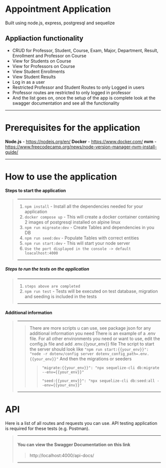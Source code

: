 # Appointment Application

Built using node.js, express, postgresql and sequelize

## Appliaction functionality

- CRUD for Professor, Student, Course, Exam, Major, Department, Result, Enrollment and Professor on Course
- View for Students on Course
- View for Professors on Course
- View Student Enrollments
- View Student Results
- Log in as a user
- Restricted Professor and Student Routes to only Logged in users
- Professor routes are restricted to only logged in professor
- And the list goes on, once the setup of the app is complete look at the swagger documentation and see all the functionality

---

# Prerequisites for the application


**Node.js** - https://nodejs.org/en/
**Docker** - https://www.docker.com/
**nvm** - https://www.freecodecamp.org/news/node-version-manager-nvm-install-guide/


---

# How to use the application

#### Steps to start the application

> ---
>
> 1. `npm install` - Install all the dependencies needed for your application
> 2. `docker compose up` - This will create a docker container containing 2 images of postgresql installed on alpine linux
> 3. `npm run migreate:dev` - Create Tables and dependencies in you DB
> 4. `npm run seed:dev` - Populate Tables with correct entities
> 2. `npm run start:dev` - This will start your node server
> 3. `Use the port displayed in the console -> default loacalhost:4000`
>
> ---

##### Steps to run the tests on the application

> ---
>
> 1. `steps above are completed`
> 2. `npm run test` - Tests will be executed on test database, migration and seeding is included in the tests
>
> ---

#### Additional information

> ---
>
>> There are more scripts u can use, see package json for any additional information you need
>> There is an example of a .env file. For all other environments you need or want to use, edit the config.js file and add .env.{{your_env}} file
>> The script to start the server should look like `"npm run start:{{your_env}}": "node -r dotenv/config server dotenv_config_path=.env.{{your_env}}"` 
>> And then the migrations or seeders 
>>>```
>>>"migrate:{{your_env}}": "npx sequelize-cli db:migrate --env={{your_env}}"
>>>```
>>>```
>>>"seed:{{your_env}}": "npx sequelize-cli db:seed:all --env={{your_env}}"
>>>```
>
> ---

# API

Here is a list of all routes and requests you can use.
API testing application is required for these tests (e.g. Postman).

> ---
>
> #### You can view the Swagger Documentation on this link
>
> > http://localhost:4000/api-docs/
>
> ---
